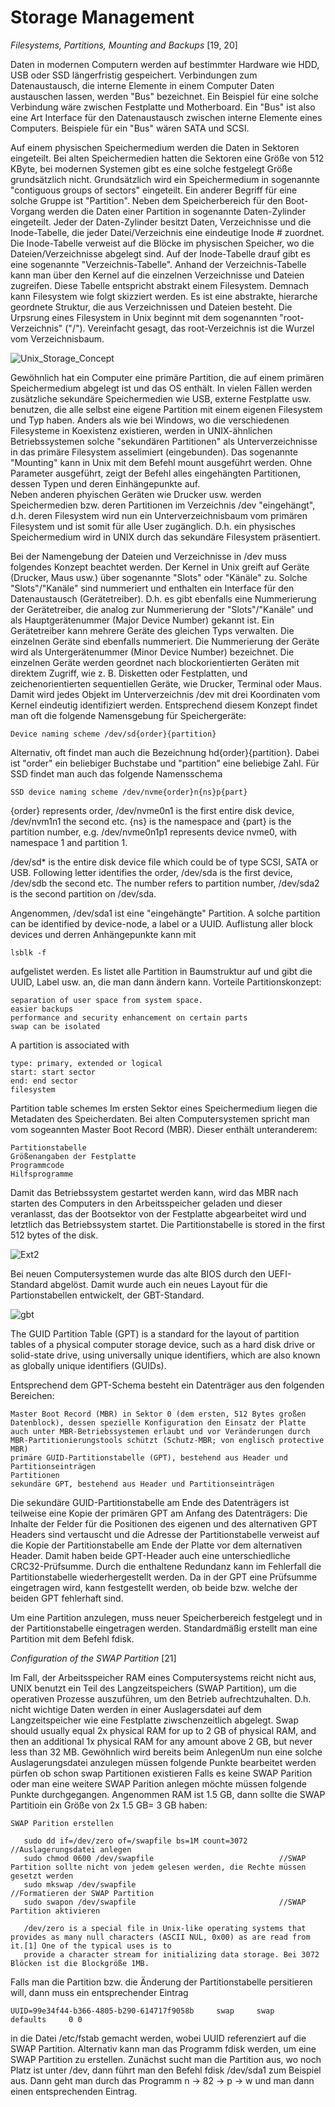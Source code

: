 # Storage Management

_Filesystems, Partitions, Mounting and Backups_ [19, 20]

Daten in modernen Computern werden auf bestimmter Hardware wie HDD, USB oder SSD längerfristig gespeichert. Verbindungen zum Datenaustausch, die interne Elemente in einem Computer Daten austauschen lassen, werden "Bus" bezeichnet. Ein Beispiel für eine solche Verbindung wäre zwischen Festplatte und Motherboard. Ein "Bus" ist also eine Art Interface für den Datenaustausch zwischen interne Elemente eines Computers. Beispiele für ein "Bus" wären SATA und SCSI.

Auf einem physischen Speichermedium werden die Daten in Sektoren eingeteilt. Bei alten Speichermedien hatten die Sektoren eine Größe von 512 KByte, bei modernen Systemen gibt es eine solche festgelegt Größe grundsätzlich nicht. Grundsätzlich wird ein Speichermedium in sogenannte "contiguous groups of sectors" eingeteilt. Ein anderer Begriff für eine solche Gruppe ist "Partition". Neben dem Speicherbereich für den Boot-Vorgang werden die Daten einer Partition in sogenannte Daten-Zylinder eingeteilt. Jeder der Daten-Zylinder besitzt Daten, Verzeichnisse und die Inode-Tabelle, die jeder Datei/Verzeichnis eine eindeutige Inode # zuordnet. Die Inode-Tabelle verweist auf die Blöcke im physischen Speicher, wo die Dateien/Verzeichnisse abgelegt sind. Auf der Inode-Tabelle drauf gibt es eine sogenannte "Verzeichnis-Tabelle". Anhand der Verzeichnis-Tabelle kann man über den Kernel auf die einzelnen Verzeichnisse und Dateien zugreifen. Diese Tabelle entspricht abstrakt einem Filesystem. Demnach kann Filesystem wie folgt skizziert werden. Es ist eine abstrakte, hierarche geordnete Struktur, die aus Verzeichnissen und Dateien besteht. Die Urpsrung eines Filesystem in Unix beginnt mit dem sogenannten "root-Verzeichnis"  ("/"). Vereinfacht gesagt, das root-Verzeichnis ist die Wurzel vom Verzeichnisbaum.   

![Unix_Storage_Concept](https://user-images.githubusercontent.com/15387251/106927311-52bb2200-6712-11eb-81d6-8582dc38094c.png)

Gewöhnlich hat ein Computer eine primäre Partition, die auf einem primären Speichermedium abgelegt ist und das OS enthält. In vielen Fällen werden zusätzliche sekundäre Speichermedien wie USB, externe Festplatte usw. benutzen, die alle selbst eine eigene Partition mit einem eigenen Filesystem und Typ haben. Anders als wie bei Windows, wo die verschiedenen Filesysteme in Koexistenz existieren, werden in UNIX-ähnlichen Betriebssystemen solche "sekundären Partitionen" als Unterverzeichnisse in das primäre Filesystem asselimiert (eingebunden).
Das sogenannte "Mounting" kann in Unix mit dem Befehl mount ausgeführt werden. Ohne Parameter ausgeführt, zeigt der Befehl alles eingehängten Partitionen, dessen Typen und deren Einhängepunkte auf.  
Neben anderen phyischen Geräten wie Drucker usw. werden Speichermedien bzw. deren Partitionen im Verzeichnis /dev "eingehängt", d.h. deren Filesystem wird nun ein Unterverzeichnisbaum vom primären Filesystem und ist somit für alle User zugänglich. D.h. ein physisches Speichermedium wird in UNIX durch das sekundäre Filesystem präsentiert.

Bei der Namengebung der Dateien und Verzeichnisse in /dev muss folgendes Konzept beachtet werden. Der Kernel in Unix greift auf Geräte (Drucker, Maus usw.) über sogenannte "Slots" oder "Känäle" zu. Solche "Slots"/"Kanäle" sind nummeriert und enthalten ein Interface für den Datenaustausch (Gerätetreiber). D.h. es gibt ebenfalls eine Nummerierung der Gerätetreiber, die analog zur Nummerierung der "Slots"/"Kanäle" und als Hauptgerätenummer (Major Device Number) gekannt ist. Ein Gerätetreiber kann mehrere Geräte des gleichen Typs verwalten. Die einzelnen Geräte sind ebenfalls nummeriert. Die Nummerierung der Geräte wird als Untergerätenummer (Minor Device Number) bezeichnet. Die einzelnen Geräte werden geordnet nach blockorientierten Geräten mit direktem Zugriff, wie z. B. Disketten oder Festplatten, und zeichenorientierten sequentiellen Geräte, wie Drucker, Terminal oder Maus. Damit wird jedes Objekt im Unterverzeichnis /dev mit drei Koordinaten vom Kernel eindeutig identifiziert werden.
Entsprechend diesem Konzept findet man oft die folgende Namensgebung für Speichergeräte: 

    Device naming scheme /dev/sd{order}{partition}

Alternativ, oft findet man auch die Bezeichnung hd{order}{partition}. Dabei ist "order" ein beliebiger Buchstabe und "partition" eine beliebige Zahl. Für SSD findet man auch das folgende Namensschema

    SSD device naming scheme /dev/nvme{order}n{ns}p{part}
    
{order} represents order, /dev/nvme0n1 is the first entire disk device, /dev/nvm1n1 the second etc. {ns} is the namespace and {part} is the partition number, e.g. /dev/nvme0n1p1 represents device nvme0, with namespace 1 and partition 1.

/dev/sd\* is the entire disk device file which could be of type SCSI, SATA or USB. Following letter identifies the order, /dev/sda is the first device, /dev/sdb the second etc. The number refers to partition number, /dev/sda2 is the second partition on /dev/sda.

Angenommen, /dev/sda1 ist eine "eingehängte" Partition. A solche partition can be identified by device-node, a label or a UUID.
Auflistung aller block devices und derren Anhängepunkte kann mit 

    lsblk -f
    
aufgelistet werden. Es listet alle Partition in Baumstruktur auf und gibt die UUID, Label usw. an, die man dann ändern kann. 
Vorteile Partitionskonzept:  

    separation of user space from system space.
    easier backups
    performance and security enhancement on certain parts
    swap can be isolated

A partition is associated with

    type: primary, extended or logical
    start: start sector
    end: end sector
    filesystem

Partition table schemes
Im ersten Sektor eines Speichermedium liegen die Metadaten des Speicherdaten. Bei alten Computersystemen spricht man vom sogeannten Master Boot Record (MBR). Dieser enthält unteranderem: 

    Partitionstabelle
    Größenangaben der Festplatte
    Programmcode
    Hilfsprogramme

Damit das Betriebssystem gestartet werden kann, wird das MBR nach starten des Computers in den Arbeitsspeicher geladen und dieser veranlasst, das der Bootsektor von der Festplatte abgearbeitet wird und letztlich das Betriebssystem startet. Die Partitionstabelle is stored in the first 512 bytes of the disk. 

![Ext2](https://user-images.githubusercontent.com/15387251/106944119-830cbb80-6726-11eb-88b4-55e2505e65bd.png)

Bei neuen Computersystemen wurde das alte BIOS durch den UEFI-Standard abgelöst. Damit wurde auch ein neues Layout für die Partionstabellen entwickelt, der GBT-Standard.

![gbt](https://user-images.githubusercontent.com/15387251/106944315-b8b1a480-6726-11eb-91b3-0121f180d534.png)

The GUID Partition Table (GPT) is a standard for the layout of partition tables of a physical computer storage device, such as a hard disk drive or solid-state drive, using universally unique identifiers, which are also known as globally unique identifiers (GUIDs). 

Entsprechend dem GPT-Schema besteht ein Datenträger aus den folgenden Bereichen:

    Master Boot Record (MBR) in Sektor 0 (dem ersten, 512 Bytes großen Datenblock), dessen spezielle Konfiguration den Einsatz der Platte auch unter MBR-Betriebssystemen erlaubt und vor Veränderungen durch MBR-Partitionierungstools schützt (Schutz-MBR; von englisch protective MBR)
    primäre GUID-Partitionstabelle (GPT), bestehend aus Header und Partitionseinträgen
    Partitionen
    sekundäre GPT, bestehend aus Header und Partitionseinträgen

Die sekundäre GUID-Partitionstabelle am Ende des Datenträgers ist teilweise eine Kopie der primären GPT am Anfang des Datenträgers: Die Inhalte der Felder für die Positionen des eigenen und des alternativen GPT Headers sind vertauscht und die Adresse der Partitionstabelle verweist auf die Kopie der Partitionstabelle am Ende der Platte vor dem alternativen Header. Damit haben beide GPT-Header auch eine unterschiedliche CRC32-Prüfsumme. Durch die enthaltene Redundanz kann im Fehlerfall die Partitionstabelle wiederhergestellt werden. Da in der GPT eine Prüfsumme eingetragen wird, kann festgestellt werden, ob beide bzw. welche der beiden GPT fehlerhaft sind. 

Um eine Partition anzulegen, muss neuer Speicherbereich festgelegt und in der Partitionstabelle eingetragen werden. Standardmäßig erstellt man eine Partition mit dem Befehl fdisk. 

_Configuration of the SWAP Partition_ [21]

Im Fall, der Arbeitsspeicher RAM eines Computersystems reicht nicht aus, UNIX benutzt ein Teil des Langzeitspeichers (SWAP Partition), um die operativen Prozesse auszuführen, um den Betrieb aufrechtzuhalten. D.h. nicht wichtige Daten werden in einer Auslagersdatei auf dem Langzeitspeicher wie eine Festplatte ziwschenzeitlich abgelegt. Swap should usually equal 2x physical RAM for up to 2 GB of physical RAM, and then an additional 1x physical RAM for any amount above 2 GB, but never less than 32 MB. 
Gewöhnlich wird bereits beim AnlegenUm nun eine solche Auslagerungsdatei anzulegen müssen folgende Punkte bearbeitet werden
pürfen ob schon swap Partitionen existieren
Falls es keine SWAP Parition oder man eine weitere SWAP Parition anlegen möchte müssen folgende Punkte durchgegangen. Angenommen RAM ist 1.5 GB, dann sollte die SWAP Partitioin ein Größe von 2x 1.5 GB= 3 GB haben: 

    SWAP Parition erstellen
    
       sudo dd if=/dev/zero of=/swapfile bs=1M count=3072   //Auslagerungsdatei anlegen
       sudo chmod 0600 /dev/swapfile                            //SWAP Partition sollte nicht von jedem gelesen werden, die Rechte müssen gesetzt werden
       sudo mkswap /dev/swapfile                                //Formatieren der SWAP Partition
       sudo swapon /dev/swapfile                                //SWAP Partition aktivieren
       
       /dev/zero is a special file in Unix-like operating systems that provides as many null characters (ASCII NUL, 0x00) as are read from it.[1] One of the typical uses is to             
       provide a character stream for initializing data storage. Bei 3072 Blöcken ist die Blockgröße 1MB. 

Falls man die Partition bzw. die Änderung der Partitionstabelle persitieren will, dann muss ein entsprechender Eintrag 

    UUID=99e34f44-b366-4805-b290-614717f9058b     swap     swap     defaults     0 0
    
in die Datei /etc/fstab gemacht werden, wobei UUID referenziert auf die SWAP Partition. 
Alternativ kann man das Programm fdisk werden, um eine SWAP Partition zu erstellen. Zunächst sucht man die Partition aus, wo noch Platz ist unter /dev, dann führt man den Befehl 
fdisk /dev/sda1 zum Beispiel aus. Dann geht man durch das Programm n -> 82 -> p -> w und man dann einen entsprechenden Eintrag. 


    
